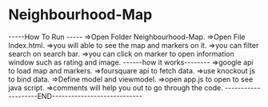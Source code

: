 # Neighbourhood-Map #
-----How To Run -----
=>Open Folder Neighbourhood-Map.
=>Open File Index.html.
=>you will able to see the map and markers on it.
=>you can filter search on search bar.
=>you can click on marker to open information window such as rating and image.
------how it works--------
=>google api to load map and markers.
=>foursquare api to fetch data.
=>use knockout js to bind data.
=>Define model and viewmodel.
=>open app.js to open to see java script.
=>comments will help you out to go through the code.
--------------------END----------------------------
